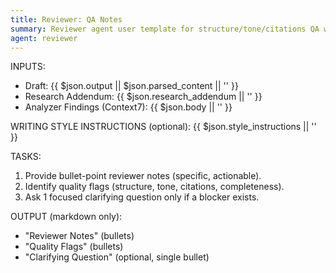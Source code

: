 ```yaml
---
title: Reviewer: QA Notes
summary: Reviewer agent user template for structure/tone/citations QA with actionable notes and flags.
agent: reviewer
---
```


INPUTS:
- Draft: {{ $json.output || $json.parsed_content || '' }}
- Research Addendum: {{ $json.research_addendum || '' }}
- Analyzer Findings (Context7): {{ $json.body || '' }}

WRITING STYLE INSTRUCTIONS (optional):
{{ $json.style_instructions || '' }}

TASKS:
1) Provide bullet-point reviewer notes (specific, actionable).
2) Identify quality flags (structure, tone, citations, completeness).
3) Ask 1 focused clarifying question only if a blocker exists.

OUTPUT (markdown only):
- "Reviewer Notes" (bullets)
- "Quality Flags" (bullets)
- "Clarifying Question" (optional, single bullet)

